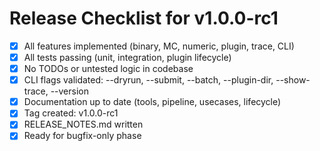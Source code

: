 # Release Checklist for v1.0.0-rc1

- [x] All features implemented (binary, MC, numeric, plugin, trace, CLI)
- [x] All tests passing (unit, integration, plugin lifecycle)
- [x] No TODOs or untested logic in codebase
- [x] CLI flags validated: --dryrun, --submit, --batch, --plugin-dir, --show-trace, --version
- [x] Documentation up to date (tools, pipeline, usecases, lifecycle)
- [x] Tag created: v1.0.0-rc1
- [x] RELEASE_NOTES.md written
- [x] Ready for bugfix-only phase
